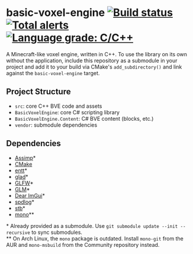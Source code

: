 # basic-voxel-engine [![Build status](https://img.shields.io/github/workflow/status/yodasoda1219/basic-voxel-engine/build)](https://github.com/yodasoda1219/basic-voxel-engine/actions/workflows/build.yml) [![Total alerts](https://img.shields.io/lgtm/alerts/g/yodasoda1219/basic-voxel-engine)](https://lgtm.com/projects/g/yodasoda1219/basic-voxel-engine/alerts/) [![Language grade: C/C++](https://img.shields.io/lgtm/grade/cpp/g/yodasoda1219/basic-voxel-engine)](https://lgtm.com/projects/g/yodasoda1219/basic-voxel-engine/context:cpp)

A Minecraft-like voxel engine, written in C++. To use the library on its own without the application, include this repository as a submodule in your project and add it to your build via CMake's `add_subdirectory()` and link against the `basic-voxel-engine` target.

## Project Structure

- `src`: core C++ BVE code and assets
- `BasicVoxelEngine`: core C# scripting library
- `BasicVoxelEngine.Content`: C# BVE content (blocks, etc.)
- `vendor`: submodule dependencies

## Dependencies

- [Assimp](https://github.com/assimp/assimp/tree/v5.0.1)\*
- [CMake](https://cmake.org)
- [entt](https://github.com/skypjack/entt/tree/v3.8.1)\*
- [glad](https://github.com/Dav1dde/glad)\*
- [GLFW](https://github.com/glfw/glfw/tree/3.3.4)\*
- [GLM](https://github.com/g-truc/glm/tree/0.9.9.8)\*
- [Dear ImGui](https://github.com/ocornut/imgui/tree/docking)\*
- [spdlog](https://github.com/gabime/spdlog/tree/v1.9.1)\*
- [stb](https://github.com/nothings/stb)\*
- [mono](https://www.mono-project.com/download/stable)\*\*

\* Already provided as a submodule. Use `git submodule update --init --recursive` to sync submodules.  
\*\* On Arch Linux, the `mono` package is outdated. Install `mono-git` from the AUR and `mono-msbuild` from the Community repository instead.